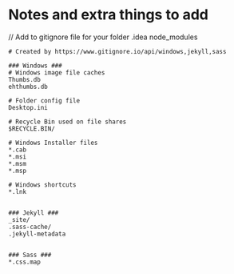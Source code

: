 Notes and extra things to add
=============================

// Add to gitignore file for your folder
    .idea
    node_modules

    # Created by https://www.gitignore.io/api/windows,jekyll,sass

    ### Windows ###
    # Windows image file caches
    Thumbs.db
    ehthumbs.db

    # Folder config file
    Desktop.ini

    # Recycle Bin used on file shares
    $RECYCLE.BIN/

    # Windows Installer files
    *.cab
    *.msi
    *.msm
    *.msp

    # Windows shortcuts
    *.lnk


    ### Jekyll ###
    _site/
    .sass-cache/
    .jekyll-metadata


    ### Sass ###
    *.css.map


<!-- ![Project Preview](preview.jpg) -->
